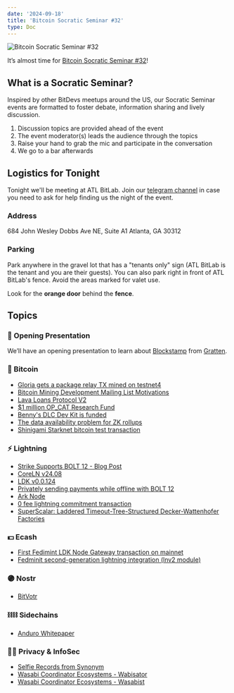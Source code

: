 ```yaml
---
date: '2024-09-18'
title: 'Bitcoin Socratic Seminar #32'
type: Doc
---
```


![Bitcoin Socratic Seminar #32](/bitcoin-socratic-seminar-32.jpg)

It’s almost time for <a href="https://www.meetup.com/atlantabitdevs/events/302065878/">Bitcoin Socratic Seminar #32</a>!

## What is a Socratic Seminar?

Inspired by other BitDevs meetups around the US, our Socratic Seminar events are formatted to foster debate, information sharing and lively discussion.

1. Discussion topics are provided ahead of the event
2. The event moderator(s) leads the audience through the topics
3. Raise your hand to grab the mic and participate in the conversation
4. We go to a bar afterwards

## Logistics for Tonight

Tonight we'll be meeting at ATL BitLab. Join our <a href="https://atlantabitdevs.org/telegram/" target="_blank">telegram channel</a> in case you need to ask for help finding us the night of the event.

### Address

684 John Wesley Dobbs Ave NE,
Suite A1
Atlanta, GA 30312

### Parking

Park anywhere in the gravel lot that has a "tenants only" sign (ATL BitLab is the tenant and you are their guests). You can also park right in front of ATL BitLab's fence. Avoid the areas marked for valet use.

Look for the **orange door** behind the **fence**.

## Topics

### 🤙 Opening Presentation

We’ll have an opening presentation to learn about [Blockstamp](https://blockstamp.app/) from [Gratten](https://github.com/gratten).

### 🧡 Bitcoin

- [Gloria gets a package relay TX mined on testnet4](https://x.com/glozow/status/1829100551067365608)
- [Bitcoin Mining Development Mailing List Motivations](https://groups.google.com/g/bitcoinminingdev/c/97fkfVmHWYU?pli=1)
- [Lava Loans Protocol V2](https://github.com/lava-xyz/loans-paper/blob/960b91af83513f6a17d87904457e7a9e786b21e0/loans_v2.pdf)
- [$1 million OP_CAT Research Fund](https://mailing-list.bitcoindevs.xyz/bitcoindev/04b61777-7f9a-4714-b3f2-422f99e54f87n@googlegroups.com/)
- [Benny's DLC Dev Kit is funded](https://x.com/bennyhodl/status/1831720708042260618)
- [The data availability problem for ZK rollups](https://bitcoinmagazine.com/technical/bitcoin-rollups-the-rock-or-the-hard-place)
- [Shinigami Starknet bitcoin test transaction](https://x.com/BrandonR505/status/1831583014289133898)

### ⚡️ Lightning

- [Strike Supports BOLT 12 - Blog Post](https://strike.me/blog/bolt12-offers/)
- [CoreLN v24.08](https://github.com/ElementsProject/lightning/releases/tag/v24.08)
- [LDK v0.0.124](https://github.com/lightningdevkit/rust-lightning/releases/tag/v0.0.124)
- [Privately sending payments while offline with BOLT 12](https://delvingbitcoin.org/t/privately-sending-payments-while-offline-with-bolt12/1134)
- [Ark Node](https://x.com/ArkLabsHQ/status/1827013390134296723)
- [0 fee lightning commitment transaction](https://x.com/realtbast/status/1834213774674247987)
- [SuperScalar: Laddered Timeout-Tree-Structured Decker-Wattenhofer Factories](https://delvingbitcoin.org/t/superscalar-laddered-timeout-tree-structured-decker-wattenhofer-factories/1143)

### 💵 Ecash

- [First Fedimint LDK Node Gateway transaction on mainnet](https://x.com/EricSirion/status/1825624407005642850)
- [Fedminit second-generation lightning integration (lnv2 module)](https://x.com/joschisanbtc/status/1833778662027432136)

### 🟣 Nostr

- [BitVotr](https://bitvotr.com/)

### ⛓️⛓️ Sidechains

- [Anduro Whitepaper](https://coordinate.anduro.io/)

### 🕵️‍♂️ Privacy & InfoSec

- [Selfie Records from Synonym](https://x.com/Synonym_to/status/1833907090567602589)
- [Wasabi Coordinator Ecosystems - Wabisator](https://wabisator.com/)
- [Wasabi Coordinator Ecosystems - Wasabist](https://wasabist.io/)
